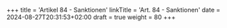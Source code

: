 +++
title = 'Artikel 84 - Sanktionen'
linkTitle = 'Art. 84 - Sanktionen'
date = 2024-08-27T20:31:53+02:00
draft = true
weight = 80
+++

